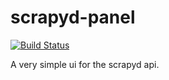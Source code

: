 scrapyd-panel
=============

[![Build Status](https://travis-ci.org/MarvinLaske/scrapyd-panel.svg?branch=master)](https://travis-ci.org/MarvinLaske/scrapyd-panel)

A very simple ui for the scrapyd api.
